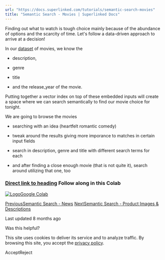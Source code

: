 ```yaml
---
url: "https://docs.superlinked.com/tutorials/semantic-search-movies"
title: "Semantic Search - Movies | Superlinked Docs"
---
```


Finding out what to watch is tough choice mainly because of the abundance of options and the scarcity of time. Let's follow a data-driven approach to arrive at a decision!

In our [dataset](https://www.kaggle.com/datasets/dgoenrique/netflix-movies-and-tv-shows) of movies, we know the

- description,

- genre

- title

- and the release\_year of the movie.


Putting together a vector index on top of these embedded inputs will create a space where we can search semantically to find our movie choice for tonight.

We are going to browse the movies

- searching with an idea (heartfelt romantic comedy)

- tweak around the results giving more imporance to matches in certain input fields

- search in description, genre and title with different search terms for each

- and after finding a close enough movie (that is not quite it), search around utilizing that one, too


### [Direct link to heading](https://docs.superlinked.com/tutorials/semantic-search-movies\#follow-along-in-this-colab)    Follow along in this Colab

[![Logo](https://docs.superlinked.com/~gitbook/image?url=https%3A%2F%2Fssl.gstatic.com%2Fcolaboratory-static%2Fcommon%2F817b2046193605d71a233a8db91ae991%2Fimg%2Ffavicon.ico&width=20&dpr=4&quality=100&sign=de642489&sv=2)Google Colab](https://colab.research.google.com/github/superlinked/superlinked/blob/main/notebook/semantic_search_netflix_titles.ipynb)

[PreviousSemantic Search - News](https://docs.superlinked.com/tutorials/semantic-search-news) [NextSemantic Search - Product Images & Descriptions](https://docs.superlinked.com/tutorials/semantic-search-product-images-descriptions)

Last updated 8 months ago

Was this helpful?

This site uses cookies to deliver its service and to analyze traffic. By browsing this site, you accept the [privacy policy](https://superlinked.com/policies/privacy-policy).

AcceptReject